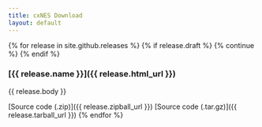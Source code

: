 ```yaml
---
title: cxNES Download
layout: default
---
```


{% for release in site.github.releases %}
  {% if release.draft %}
    {% continue %}
  {% endif %}
### [{{ release.name }}]({{ release.html_url }})

{{ release.body }}
  
  [Source code (.zip)]({{ release.zipball_url }})
  [Source code (.tar.gz)]({{ release.tarball_url }})
{% endfor %}


